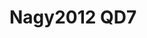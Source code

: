 <a name="material" />

# Nagy2012 QD7
<script type="application/ld+json">
  {
    "@context": "https://schema.org/",
    "@type": "ChemicalSubstance",
    "http://purl.org/dc/terms/conformsTo":
      {
        "@type": "CreativeWork",
        "@id": "https://bioschemas.org/profiles/ChemicalSubstance/0.4-RELEASE/"
      },
    "@id": "https://egonw.github.io/nanowiki/nanowiki133.html#material",
    "name": "Nagy2012 QD7",
    "sameAs: "http://127.0.0.1/mediawiki/index.php/Special:URIResolver/Nagy2012_QD7"
  }
</script>

